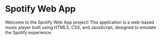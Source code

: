 # Spotify Web App

Welcome to the Spotify Web App project! This application is a web-based music player built using HTML5, CSS, and JavaScript, designed to emulate the Spotify experience.
